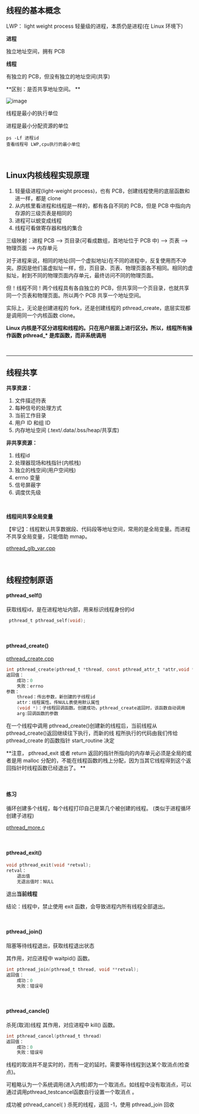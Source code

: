 ## 线程的基本概念

LWP： light weight process 轻量级的进程，本质仍是进程(在 Linux 环境下)  

**进程**

独立地址空间，拥有 PCB  

**线程**

有独立的 PCB，但没有独立的地址空间(共享)  

**区别：是否共享地址空间。  **

![image](https://user-images.githubusercontent.com/59153788/168845898-f1251474-024d-40b9-b64e-cf2194b689a7.png)

线程是最小的执行单位

进程是最小分配资源的单位

```shell
ps -Lf 进程id
查看线程号 LWP,cpu执行的最小单位
```

​    

## Linux内核线程实现原理

1. 轻量级进程(light-weight process)，也有 PCB，创建线程使用的底层函数和进一样，都是 clone  
2. 从内核里看进程和线程是一样的，都有各自不同的 PCB，但是 PCB 中指向内存源的三级页表是相同的 
3. 进程可以蜕变成线程
4. 线程可看做寄存器和栈的集合     

三级映射：进程 PCB --> 页目录(可看成数组，首地址位于 PCB 中) --> 页表 --> 物理页面 --> 内存单元  

对于进程来说，相同的地址(同一个虚拟地址)在不同的进程中，反复使用而不冲突。原因是他们虽虚拟址一样，但，页目录、页表、物理页面各不相同。相同的虚拟址，射到不同的物理页面内存单元，最终访问不同的物理页面。

但！线程不同！两个线程具有各自独立的 PCB，但共享同一个页目录，也就共享同一个页表和物理页面。所以两个 PCB 共享一个地址空间。

实际上，无论是创建进程的 fork，还是创建线程的 pthread_create，底层实现都是调用同一个内核函数 clone。  

**Linux 内核是不区分进程和线程的。只在用户层面上进行区分。所以，线程所有操作函数 pthread_\* 是库函数，而非系统调用**

​    

****

## 线程共享

**共享资源：**

1. 文件描述符表
2. 每种信号的处理方式
3. 当前工作目录
4. 用户 ID 和组 ID
5. 内存地址空间 (.text/.data/.bss/heap/共享库) 

**非共享资源：**

1. 线程id
2. 处理器现场和栈指针(内核栈)  
3. 独立的栈空间(用户空间栈)
4. errno 变量
5. 信号屏蔽字
6. 调度优先级  

​       

**线程间共享全局变量**

【牢记】：线程默认共享数据段、代码段等地址空间，常用的是全局变量。而进程不共享全局变量，只能借助 mmap。  

[pthread_glb_var.cpp](https://github.com/BentleyCui/Linux/blob/main/%E7%BA%BF%E7%A8%8B/pthread_glb_var.cpp)

​    

## 线程控制原语

#### pthread_self()

获取线程id，是在进程地址内部，用来标识线程身份的id

```c
 pthread_t pthread_self(void);
```

​    

#### pthread_create()

[pthread_create.cpp](https://github.com/BentleyCui/Linux/blob/main/%E7%BA%BF%E7%A8%8B/pthread_create.cpp)

```c
int pthread_create(pthread_t *thread, const pthread_attr_t *attr,void *(*start_routine) (void *), void *arg);
返回值：
    成功：0
    失败：errno
参数：
    thread：传出参数，新创建的子线程id
    attr：线程属性。传NULL表使用默认属性
    (void *)：子线程回调函数。创建成功，pthread_create返回时，该函数自动调用
    arg:回调函数的参数
```

在一个线程中调用 pthread_create()创建新的线程后，当前线程从 pthread_create()返回继续往下执行，而新的线
程所执行的代码由我们传给 pthread_create 的函数指针 start_routine 决定

**注意， pthread_exit 或者 return 返回的指针所指向的内存单元必须是全局的或者是用 malloc 分配的，不能在线程函数的栈上分配，因为当其它线程得到这个返回指针时线程函数已经退出了。  **

​    

#### 练习

循环创建多个线程，每个线程打印自己是第几个被创建的线程。 (类似于进程循环创建子进程)  

[pthread_more.c](https://github.com/BentleyCui/Linux/blob/main/%E7%BA%BF%E7%A8%8B/pthread_more.c)

​    

#### pthread_exit()

```c
void pthread_exit(void *retval);
retval：
    退出值
    无退出值时：NULL
```

退出**当前线程**

结论：线程中，禁止使用 exit 函数，会导致进程内所有线程全部退出。

​    

#### pthread_join()

阻塞等待线程退出，获取线程退出状态  

其作用，对应进程中 waitpid() 函数。  

```c
int pthread_join(pthread_t thread, void **retval);
返回值：
    成功：0
    失败：错误号
```

​    

#### pthread_cancle()

杀死(取消)线程 其作用，对应进程中 kill() 函数。  

```c
int pthread_cancel(pthread_t thread)
返回值：
    成功：0
    失败：错误号
```

线程的取消并不是实时的，而有一定的延时。需要等待线程到达某个取消点(检查点)。  

可粗略认为一个系统调用(进入内核)即为一个取消点。如线程中没有取消点，可以通过调用pthread_testcancel函数自行设置一个取消点 。

成功被 pthread_cancel( ) 杀死的线程，返回 -1，使用 pthread_join 回收

 

​    

